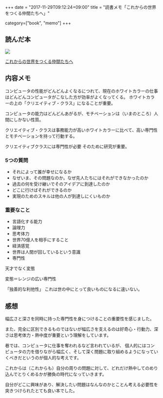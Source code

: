 +++
date = "2017-11-29T09:12:24+09:00"
title = "読書メモ「これからの世界をつくる仲間たちへ」"

category=["book", "memo"]
+++

## 読んだ本

<a target="_blank"  href="https://www.amazon.co.jp/gp/product/B01CZK0B2Y/ref=as_li_tl?ie=UTF8&camp=247&creative=1211&creativeASIN=B01CZK0B2Y&linkCode=as2&tag=foresta04-22&linkId=99827c3540918041f9bc799ed04439eb"><img border="0" src="//ws-fe.amazon-adsystem.com/widgets/q?_encoding=UTF8&MarketPlace=JP&ASIN=B01CZK0B2Y&ServiceVersion=20070822&ID=AsinImage&WS=1&Format=_SL250_&tag=foresta04-22" ></a><img src="//ir-jp.amazon-adsystem.com/e/ir?t=foresta04-22&l=am2&o=9&a=B01CZK0B2Y" width="1" height="1" border="0" alt="" style="border:none !important; margin:0px !important;" />

<a target="_blank" href="https://www.amazon.co.jp/gp/product/B01CZK0B2Y/ref=as_li_tl?ie=UTF8&camp=247&creative=1211&creativeASIN=B01CZK0B2Y&linkCode=as2&tag=foresta04-22&linkId=0d9ccf90629f47cd07a4170222d11b0a">これからの世界をつくる仲間たちへ</a><img src="//ir-jp.amazon-adsystem.com/e/ir?t=foresta04-22&l=am2&o=9&a=B01CZK0B2Y" width="1" height="1" border="0" alt="" style="border:none !important; margin:0px !important;" />

## 内容メモ

コンピュータの性能がどんどんよくなるにつれて、現在のホワイトカラーの仕事はどんどんコンピュータがこなした方が効率がよくなってくる。
ホワイトカラーの上の「クリエイティブ・クラス」になることが重要。

コンピュータの能力はどんどんあがるが、モチベーションは（いまのところ）人間にしかない性質。

クリエイティブ・クラスは事務能力が高いホワイトカラーに比べて、高い専門性とモチベーションを持って行動する。

クリエイティブクラスには専門性が必要
そのために研究が重要。

### 5つの質問

* それによって誰が幸せになるか 
* なぜいま、その問題なのか。なぜ先人たちにはそれができなかったのか
* 過去の何を受け継いでそのアイデアに到達したのか
* どこに行けばそれができるのか
* 実現のためのスキルは他の人が到達しにくいものか

### 重要なこと

* 言語化する能力
* 論理力
* 思考体力
* 世界70億人を相手にすること
* 経済感覚
* 世界は人間が回しているという意識
* 専門性

天才でなく変態

変態＝レンジの広い専門性

「独善的な利他性」
これは世の中にとって良いものになるに違いない。

## 感想

幅広さと深さを同時に持った専門性を身につけることの重要性を感じました。

また、完全に区別できるものではないが幅広さを支えるのは好奇心・行動力、深さは思考体力・熱中度が重要という理解をしています。

巷では、コンピュータに仕事を奪われるなど言われているが、
個人的にはコンピュータの力を借りながら幅広く、そして深く問題に取り組めるようになっていくべきだというのが個人的な考えです。

これからは（これからも）自分の周りの問題に対して、どれだけ熱中してのめり込んでとりくめるかが勝負の時代になっていきます。


自分がどこに興味があり、解決したい問題はなんなのかとことん考える必要性を突きつけられたとても良い本でした。
